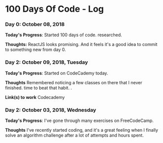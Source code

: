 # 100 Days Of Code - Log

### Day 0: October 08, 2018

**Today's Progress**: Started 100 days of code. researched. 

**Thoughts:** ReactJS looks promising. And it feels it's a good idea to commit to something new from day 0. 


### Day 2: October 09, 2018, Tuesday

**Today's Progress**: Started on CodeCademy today. 

**Thoughts** Remembered noticing a few classes on there that I never finished. time to beat that habit. .

**Link(s) to work**
Codecademy 



### Day 2: October 03, 2018, Wednesday

**Today's Progress**: I've gone through many exercises on FreeCodeCamp.

**Thoughts** I've recently started coding, and it's a great feeling when I finally solve an algorithm challenge after a lot of attempts and hours spent.
